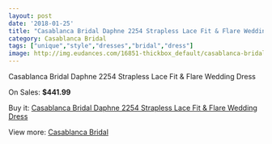 ```yaml
---
layout: post
date: '2018-01-25'
title: "Casablanca Bridal Daphne 2254 Strapless Lace Fit & Flare Wedding Dress"
category: Casablanca Bridal
tags: ["unique","style","dresses","bridal","dress"]
image: http://img.eudances.com/16851-thickbox_default/casablanca-bridal-daphne-2254-strapless-lace-fit-flare-wedding-dress.jpg
---
```

Casablanca Bridal Daphne 2254 Strapless Lace Fit & Flare Wedding Dress

On Sales: **$441.99**
<a href="https://www.eudances.com/en/casablanca-bridal/4943-casablanca-bridal-daphne-2254-strapless-lace-fit-flare-wedding-dress.html"><amp-img layout="responsive" width="600" height="600" src="//img.eudances.com/16851-thickbox_default/casablanca-bridal-daphne-2254-strapless-lace-fit-flare-wedding-dress.jpg" alt="Casablanca Bridal Daphne 2254 Strapless Lace Fit & Flare Wedding Dress 0" /></a>
<a href="https://www.eudances.com/en/casablanca-bridal/4943-casablanca-bridal-daphne-2254-strapless-lace-fit-flare-wedding-dress.html"><amp-img layout="responsive" width="600" height="600" src="//img.eudances.com/16853-thickbox_default/casablanca-bridal-daphne-2254-strapless-lace-fit-flare-wedding-dress.jpg" alt="Casablanca Bridal Daphne 2254 Strapless Lace Fit & Flare Wedding Dress 1" /></a>
<a href="https://www.eudances.com/en/casablanca-bridal/4943-casablanca-bridal-daphne-2254-strapless-lace-fit-flare-wedding-dress.html"><amp-img layout="responsive" width="600" height="600" src="//img.eudances.com/16852-thickbox_default/casablanca-bridal-daphne-2254-strapless-lace-fit-flare-wedding-dress.jpg" alt="Casablanca Bridal Daphne 2254 Strapless Lace Fit & Flare Wedding Dress 2" /></a>

Buy it: [Casablanca Bridal Daphne 2254 Strapless Lace Fit & Flare Wedding Dress](https://www.eudances.com/en/casablanca-bridal/4943-casablanca-bridal-daphne-2254-strapless-lace-fit-flare-wedding-dress.html "Casablanca Bridal Daphne 2254 Strapless Lace Fit & Flare Wedding Dress")

View more: [Casablanca Bridal](https://www.eudances.com/en/4-casablanca-bridal "Casablanca Bridal")